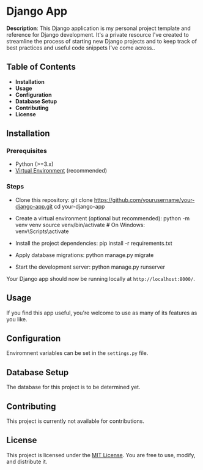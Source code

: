 # Django App

**Description**: This Django application is my personal project template and reference for Django development. It's a private resource I've created to streamline the process of starting new Django projects and to keep track of best practices and useful code snippets I've come across..

## Table of Contents

- **Installation**
- **Usage**
- **Configuration**
- **Database Setup**
- **Contributing**
- **License**

## Installation

### Prerequisites
- Python (>=3.x)
- [Virtual Environment](https://docs.python.org/3/library/venv.html) (recommended)

### Steps
- Clone this repository:
git clone https://github.com/yourusername/your-django-app.git
cd your-django-app

- Create a virtual environment (optional but recommended):
python -m venv venv
source venv/bin/activate # On Windows: venv\Scripts\activate

- Install the project dependencies:
pip install -r requirements.txt

- Apply database migrations:
python manage.py migrate

- Start the development server:
python manage.py runserver

Your Django app should now be running locally at `http://localhost:8000/`.

## Usage

If you find this app useful, you're welcome to use as many of its features as you like.

## Configuration

Enviromnent variables can be set in the `settings.py` file.

## Database Setup

The database for this project is to be determined yet.

## Contributing

This project is currently not available for contributions.

## License

This project is licensed under the [MIT License](LICENSE.md). You are free to use, modify, and distribute it.
